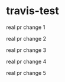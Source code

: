 # travis-test

real pr change 1

real pr change 2

real pr change 3

real pr change 4

real pr change 5
